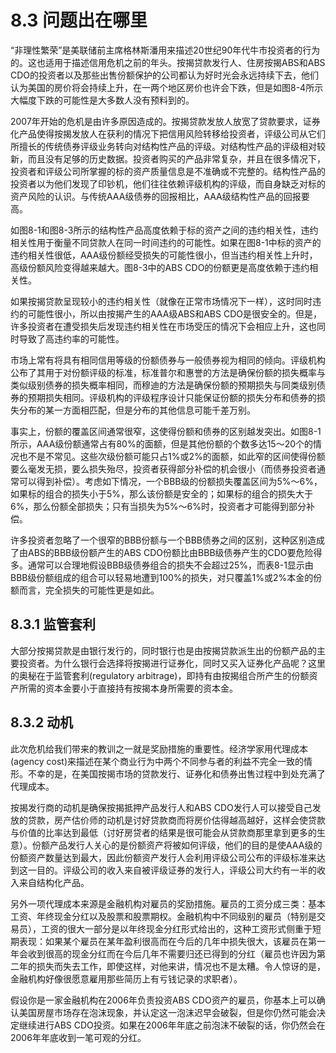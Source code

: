 # 8.3 问题出在哪里

“非理性繁荣”是美联储前主席格林斯潘用来描述20世纪90年代牛市投资者的行为的。这也适用于描述信用危机之前的年头。按揭贷款发行人、住房按揭ABS和ABS CDO的投资者以及那些出售份额保护的公司都认为好时光会永远持续下去，他们认为美国的房价将会持续上升，在一两个地区房价也许会下跌，但是如图8-4所示大幅度下跌的可能性是大多数人没有预料到的。

2007年开始的危机是由许多原因造成的。按揭贷款发放人放宽了贷款要求，证券化产品使得按揭发放人在获利的情况下把信用风险转移给投资者，评级公司从它们所擅长的传统债券评级业务转向对结构性产品的评级。对结构性产品的评级相对较新，而且没有足够的历史数据。投资者购买的产品非常复杂，并且在很多情况下，投资者和评级公司所掌握的标的资产质量信息是不准确或不完整的。结构性产品的投资者以为他们发现了印钞机，他们往往依赖评级机构的评级，而自身缺乏对标的资产风险的认识。与传统AAA级债券的回报相比，AAA级结构性产品的回报要高。

如图8-1和图8-3所示的结构性产品高度依赖于标的资产之间的违约相关性，违约相关性用于衡量不同贷款人在同一时间违约的可能性。如果在图8-1中标的资产的违约相关性很低，AAA级份额经受损失的可能性很小，但当违约相关性上升时，高级份额风险变得越来越大。图8-3中的ABS CDO的份额更是高度依赖于违约相关性。

如果按揭贷款呈现较小的违约相关性（就像在正常市场情况下一样），这时同时违约的可能性很小，所以由按揭产生的AAA级ABS和ABS CDO是很安全的。但是，许多投资者在遭受损失后发现违约相关性在市场受压的情况下会相应上升，这也同时导致了高违约率的可能性。

市场上常有将具有相同信用等级的份额债券与一般债券视为相同的倾向。评级机构公布了其用于对份额评级的标准，标准普尔和惠誉的方法是确保份额的损失概率与类似级别债券的损失概率相同，而穆迪的方法是确保份额的预期损失与同类级别债券的预期损失相同。评级机构的评级程序设计只能保证份额的损失分布和债券的损失分布的某一方面相匹配，但是分布的其他信息可能千差万别。

事实上，份额的覆盖区间通常很窄，这使得份额和债券的区别越发突出。如图8-1所示，AAA级份额通常占有80%的面额，但是其他份额的个数多达15～20个的情况也不是不常见。这些次级份额可能只占1%或2%的面额，如此窄的区间使得份额要么毫发无损，要么损失殆尽，投资者获得部分补偿的机会很小（而债券投资者通常可以得到补偿）。考虑如下情况，一个BBB级的份额损失覆盖区间为5%～6%，如果标的组合的损失小于5%，那么该份额是安全的；如果标的组合的损失大于6%，那么份额全部损失；只有当损失为5%～6%时，投资者才可能得到部分补偿。

许多投资者忽略了一个很窄的BBB份额与一个BBB债券之间的区别，这种区别造成了由ABS的BBB级份额产生的ABS CDO份额比由BBB级债券产生的CDO要危险得多。通常可以合理地假设BBB级债券组合的损失不会超过25%，而表8-1显示由BBB级份额组成的组合可以轻易地遭到100%的损失，对只覆盖1%或2%本金的份额而言，完全损失的可能性更是如此。

## 8.3.1 监管套利

大部分按揭贷款是由银行发行的，同时银行也是由按揭贷款派生出的份额产品的主要投资者。为什么银行会选择将按揭进行证券化，同时又买入证券化产品呢？这里的奥秘在于监管套利(regulatory arbitrage)，即持有由按揭组合所产生的份额资产所需的资本金要小于直接持有按揭本身所需要的资本金。

## 8.3.2 动机

此次危机给我们带来的教训之一就是奖励措施的重要性。经济学家用代理成本(agency cost)来描述在某个商业行为中两个不同参与者的利益不完全一致的情形。不幸的是，在美国按揭市场的贷款发行、证券化和债券出售过程中到处充满了代理成本。

按揭发行商的动机是确保按揭抵押产品发行人和ABS CDO发行人可以接受自己发放的贷款，房产估价师的动机是讨好贷款商而将房价估得越高越好，这样会使贷款与价值的比率达到最低（讨好房贷者的结果是很可能会从贷款商那里拿到更多的生意）。份额产品发行人关心的是份额资产将被如何评级，他们的目的是使AAA级的份额资产数量达到最大，因此份额资产发行人会利用评级公司公布的评级标准来达到这一目的。评级公司的收入来自被评级证券的发行人，评级公司大约有一半的收入来自结构化产品。

另外一项代理成本来源是金融机构对雇员的奖励措施。雇员的工资分成三类：基本工资、年终现金分红以及股票和股票期权。金融机构中不同级别的雇员（特别是交易员），工资的很大一部分是以年终现金分红形式给出的，这种工资形式侧重于短期表现：如果某个雇员在某年盈利很高而在今后的几年中损失很大，该雇员在第一年会收到很高的现金分红而在今后几年不需要归还已得到的分红（雇员也许因为第二年的损失而失去工作，即使这样，对他来讲，情况也不是太糟。令人惊讶的是，金融机构好像很愿意雇用那些简历上有亏钱记录的求职者）。

假设你是一家金融机构在2006年负责投资ABS CDO资产的雇员，你基本上可以确认美国房屋市场存在泡沫现象，并认定这一泡沫迟早会破裂，但是你仍然可能会决定继续进行ABS CDO投资。如果在2006年年底之前泡沫不破裂的话，你仍然会在2006年年底收到一笔可观的分红。